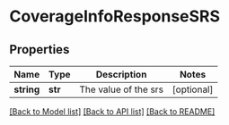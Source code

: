# CoverageInfoResponseSRS

## Properties
Name | Type | Description | Notes
------------ | ------------- | ------------- | -------------
**string** | **str** | The value of the srs | [optional] 

[[Back to Model list]](../README.md#documentation-for-models) [[Back to API list]](../README.md#documentation-for-api-endpoints) [[Back to README]](../README.md)


